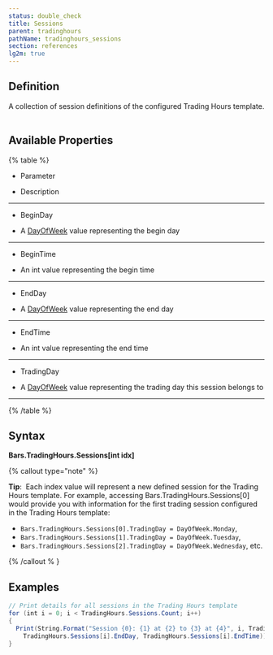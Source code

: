 ```yaml
---
status: double_check
title: Sessions
parent: tradinghours
pathName: tradinghours_sessions
section: references
lg2m: true
---
```


## Definition

A collection of session definitions of the configured Trading Hours template.  

## Available Properties

{% table %}

* Parameter

* Description

---

* BeginDay

* A [DayOfWeek](https://msdn.microsoft.com/en-us/library/system.dayofweek(v=vs.90).aspx) value representing the begin day

---

* BeginTime

* An int value representing the begin time

---

* EndDay

* A [DayOfWeek](https://msdn.microsoft.com/en-us/library/system.dayofweek(v=vs.90).aspx) value representing the end day

---

* EndTime

* An int value representing the end time

---

* TradingDay

* A [DayOfWeek](https://msdn.microsoft.com/en-us/library/system.dayofweek(v=vs.90).aspx) value representing the trading day this session belongs to

---

{% /table %}

## Syntax  

**Bars.TradingHours.Sessions[int idx]**

{% callout type="note" %}

**Tip**:  Each index value will represent a new defined session for the Trading Hours template. For example, accessing Bars.TradingHours.Sessions[0] would provide you with information for the first trading session configured in the Trading Hours template:

- `Bars.TradingHours.Sessions[0].TradingDay = DayOfWeek.Monday`,  
- `Bars.TradingHours.Sessions[1].TradingDay = DayOfWeek.Tuesday`,  
- `Bars.TradingHours.Sessions[2].TradingDay = DayOfWeek.Wednesday`, etc.

{% /callout % }

## Examples

```csharp
// Print details for all sessions in the Trading Hours template  
for (int i = 0; i < TradingHours.Sessions.Count; i++)  
{  
  Print(String.Format("Session {0}: {1} at {2} to {3} at {4}", i, TradingHours.Sessions[i].BeginDay, TradingHours.Sessions[i].BeginTime,  
    TradingHours.Sessions[i].EndDay, TradingHours.Sessions[i].EndTime));  
}
```
